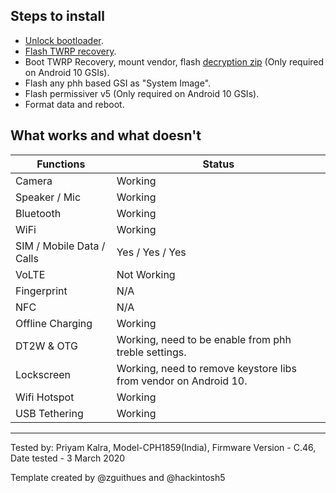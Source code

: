 ## Steps to install

* [Unlock bootloader](https://c.realme.com/in/post-details/1101401810746212352).
* [Flash TWRP recovery](https://drive.google.com/file/d/15GAzuSXVo45K7OIaPmTsKhS4DMVXzJeh/view?usp=drivesdk).
* Boot TWRP Recovery, mount vendor, flash [decryption zip](https://drive.google.com/file/d/1--7l9ozoSMGN1C7lADQyNoz3TtQXxoTO/view?usp=drivesdk) (Only required on Android 10 GSIs). 
* Flash any phh based GSI as "System Image".
* Flash permissiver v5 (Only required on Android 10 GSIs).
* Format data and reboot.

## What works and what doesn't

| Functions                 |      Status                                              |
|---------------------------|-----------------------------------------------------------|
| Camera                    | Working                          |
| Speaker / Mic             | Working                                                   |
| Bluetooth                 | Working                                         |
| WiFi                      | Working                                                   |
| SIM / Mobile Data / Calls | Yes / Yes / Yes                                            |
| VoLTE                     | Not Working                                               |
| Fingerprint               | N/A                                               |
| NFC                       | N/A                                                       |
| Offline Charging          | Working                                                   |
| DT2W & OTG                | Working, need to be enable from phh treble settings.  
| Lockscreen                | Working, need to remove keystore libs from vendor on Android 10.                            |
| Wifi Hotspot              | Working                                                   |
| USB Tethering             | Working                                         |
---

Tested by: Priyam Kalra, Model-CPH1859(India), Firmware Version - C.46, Date tested - 3 March 2020

Template created by @zguithues and @hackintosh5